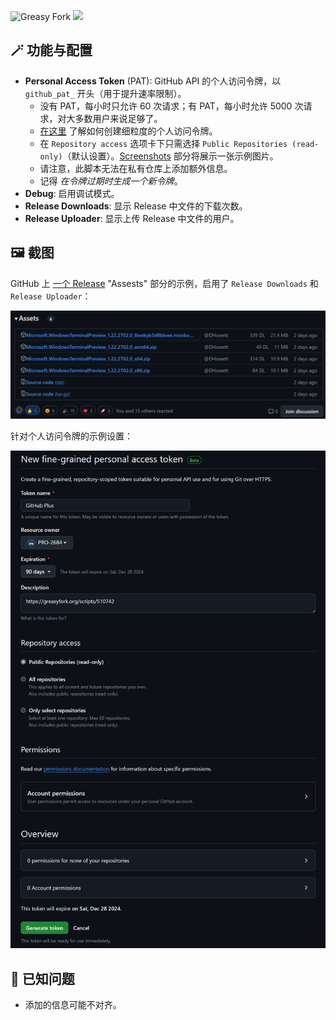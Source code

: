![Greasy Fork](https://img.shields.io/greasyfork/dt/510742) [![](https://img.shields.io/badge/Crazy%20Thur.-V%20me%2050-red?logo=kfc)](https://greasyfork.org/rails/active_storage/blobs/redirect/eyJfcmFpbHMiOnsibWVzc2FnZSI6IkJBaHBBaWZvIiwiZXhwIjpudWxsLCJwdXIiOiJibG9iX2lkIn19--10e04ed7ed56ae18d22cec6d675b34fd579cecab/wechat.jpeg?locale=zh-CN)

## 🪄 功能与配置

- **Personal Access Token** (PAT): GitHub API 的个人访问令牌，以 `github_pat_` 开头（用于提升速率限制）。
    - 没有 PAT，每小时只允许 $60$ 次请求；有 PAT，每小时允许 $5000$ 次请求，对大多数用户来说足够了。
    - [在这里](https://docs.github.com/en/authentication/keeping-your-account-and-data-secure/managing-your-personal-access-tokens#creating-a-fine-grained-personal-access-token) 了解如何创建细粒度的个人访问令牌。
    - 在 `Repository access` 选项卡下只需选择 `Public Repositories (read-only)`（默认设置）。[Screenshots](#-screenshots) 部分将展示一张示例图片。
    - 请注意，此脚本无法在私有仓库上添加额外信息。
    - 记得 *在令牌过期时生成一个新令牌*。
- **Debug**: 启用调试模式。
- **Release Downloads**: 显示 Release 中文件的下载次数。
- **Release Uploader**: 显示上传 Release 中文件的用户。

## 🖼️ 截图

GitHub 上 [一个 Release](https://github.com/microsoft/terminal/releases/tag/v1.22.2702.0) "Assests" 部分的示例，启用了 `Release Downloads` 和 `Release Uploader`：

![](./assets.png)

针对个人访问令牌的示例设置：

![](./token.jpeg)

## 🤔 已知问题

- 添加的信息可能不对齐。
